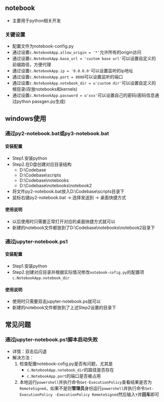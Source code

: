 ## notebook
* 主要用于python相关开发

### 关键设置
* 配置文件为notebook-config.py
* 通过设置```c.NotebookApp.allow_origin = '*'```允许所有的origin访问
* 通过设置```c.NotebookApp.base_url = 'custom base url'```可以设置自定义的前缀路径，方便代理
* 通过设置```c.NotebookApp.ip = '0.0.0.0'```可以设置监听的ip地址
* 通过设置```c.NotebookApp.port = 8088```可以设置监听的端口
* 通过设置```c.NotebookApp.notebook_dir = u'custom dir'```可以设置自定义的根目录(存放notebooks和kernels)
* 通过设置```c.NotebookApp.password = u'xxx'```可以设置自己的密码(密码信息通过python passgen.py生成)

## windows使用
### 通过py2-notebook.bat或py3-notebook.bat
#### 安装配置
* Step1.安装python
* Step2.在D盘创建对应目录结构
    * D:\Codebase
    * D:\Codebase\scripts
    * D:\Codebase\notebooks
    * D:\Codebase\notebooks\notebook2
* 将文件py2-notebook.bat放入D:\Codebase\scripts目录下
* 鼠标右键py2-notebook.bat -> 选择发送到 -> 桌面快捷方式

#### 使用说明
* 以后使用时只需要正常打开对应的桌面快捷方式就可以
* 新建的notebook文件都放到了D:\Codebase\notebooks\notebook2目录下

### 通过jupyter-notebook.ps1
#### 安装配置
* Step1.安装python
* Step2.创建对应目录并根据实际情况修改```notebook-cofig.py```的配置项```c.NotebookApp.notebook_dir```

#### 使用说明
* 使用时只需要双击jupyter-notebook.ps就可以
* 新建的notebook文件都放到了上述Step2设置的目录下

## 常见问题
### 通过jupyter-notebook.ps1脚本启动失败
* 详情：双击后闪退
* 解决方法：
    1. 检查配置notebook-cofig.py是否有问题，尤其是
        * ```c.NotebookApp.notebook_dir```的路径是否存在
        * ```c.NotebookApp.port```的端口是否被占用
    2. 本地运行```powershell```并执行命令```Get-ExecutionPolicy```查看结果是否为```RemoteSigned```，如果不是则**管理员**身份运行```powershell```并执行命令```Set-ExecutionPolicy -ExecutionPolicy RemoteSigned```然后输入```Y```并**回车**即可
